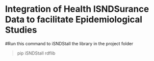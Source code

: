 # Integration of Health ISNDSurance Data to facilitate Epidemiological Studies

#Run this command to iSNDStall the library in the project folder</br>
> pip iSNDStall rdflib
